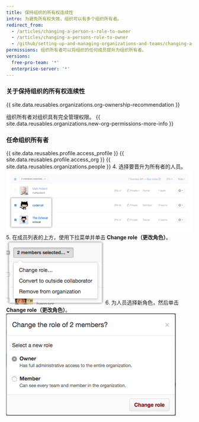 ```yaml
---
title: 保持组织的所有权连续性
intro: 为避免所有权失效，组织可以有多个组织所有者。
redirect_from:
  - /articles/changing-a-person-s-role-to-owner
  - /articles/changing-a-persons-role-to-owner
  - /github/setting-up-and-managing-organizations-and-teams/changing-a-persons-role-to-owner
permissions: 组织所有者可以将组织的任何成员提升为组织所有者。
versions:
  free-pro-team: '*'
  enterprise-server: '*'
---
```


### 关于保持组织的所有权连续性

{{ site.data.reusables.organizations.org-ownership-recommendation }}

组织所有者对组织具有完全管理权限。 {{ site.data.reusables.organizations.new-org-permissions-more-info }}

### 任命组织所有者

{{ site.data.reusables.profile.access_profile }}
{{ site.data.reusables.profile.access_org }}
{{ site.data.reusables.organizations.people }}
4. 选择要晋升为所有者的人员。 ![选择了两名成员的成员列表](/assets/images/help/teams/list-of-members-selected-bulk.png)
5. 在成员列表的上方，使用下拉菜单并单击 **Change role（更改角色）**。 ![包含删除成员选项的下拉菜单](/assets/images/help/teams/user-bulk-management-options.png)
6. 为人员选择新角色，然后单击 **Change role（更改角色）**。 ![选择所有者和成员角色的单选按钮和更改角色按钮](/assets/images/help/teams/select-and-confirm-new-role-bulk.png)
